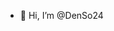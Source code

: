 - 👋 Hi, I’m @DenSo24

<!---
DenSo24/DenSo24 is a ✨ special ✨ repository because its `README.md` (this file) appears on your GitHub profile.
You can click the Preview link to take a look at your changes.
--->
